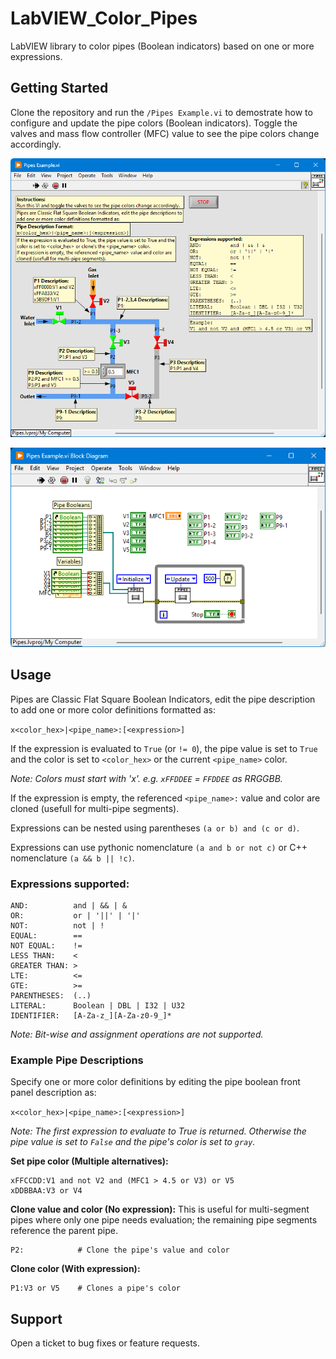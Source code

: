 # LabVIEW_Color_Pipes

LabVIEW library to color pipes (Boolean indicators) based on one or more expressions.

## Getting Started

Clone the repository and run the `/Pipes Example.vi` to demostrate how to configure and update the pipe colors (Boolean indicators). Toggle the valves and mass flow controller (MFC) value to see the pipe colors change accordingly.

![Example](/Images/Example.png)

![Example](/Images/Example-Diagram.png)

## Usage

Pipes are Classic Flat Square Boolean Indicators, edit the pipe description to add one or more color definitions formatted as:

`x<color_hex>|<pipe_name>:[<expression>]`

If the expression is evaluated to `True` (or `!= 0`), the pipe value is set to `True` and the color is set to `<color_hex>` or the current `<pipe_name>` color.

_Note: Colors must start with 'x'. e.g. `xFFDDEE` = `FFDDEE` as RRGGBB._

If the expression is empty, the referenced `<pipe_name>:` value and color are cloned (usefull for multi-pipe segments).

Expressions can be nested using parentheses `(a or b) and (c or d)`.

Expressions can use pythonic nomenclature `(a and b or not c)` or C++ nomenclature `(a && b || !c)`.

### Expressions supported:

```
AND:          and | && | &
OR:           or | '||' | '|'
NOT:          not | !
EQUAL:        ==
NOT EQUAL:    !=
LESS THAN:    <
GREATER THAN: >
LTE:          <=
GTE:          >=
PARENTHESES:  (..)
LITERAL:      Boolean | DBL | I32 | U32
IDENTIFIER:   [A-Za-z_][A-Za-z0-9_]*
```

_Note: Bit-wise and assignment operations are not supported._

### Example Pipe Descriptions

Specify one or more color definitions by editing the pipe boolean front panel description as:

`x<color_hex>|<pipe_name>:[<expression>]`

_Note: The first expression to evaluate to True is returned. Otherwise the pipe value is set to `False` and the pipe's color is set to `gray`._

**Set pipe color (Multiple alternatives):**

```
xFFCCDD:V1 and not V2 and (MFC1 > 4.5 or V3) or V5
xDDBBAA:V3 or V4
```

**Clone value and color (No expression):**
This is useful for multi-segment pipes where only one pipe needs evaluation; the remaining pipe segments reference the parent pipe.

```
P2:            # Clone the pipe's value and color
```

**Clone color (With expression):**

```
P1:V3 or V5    # Clones a pipe's color
```

## Support

Open a ticket to bug fixes or feature requests.
